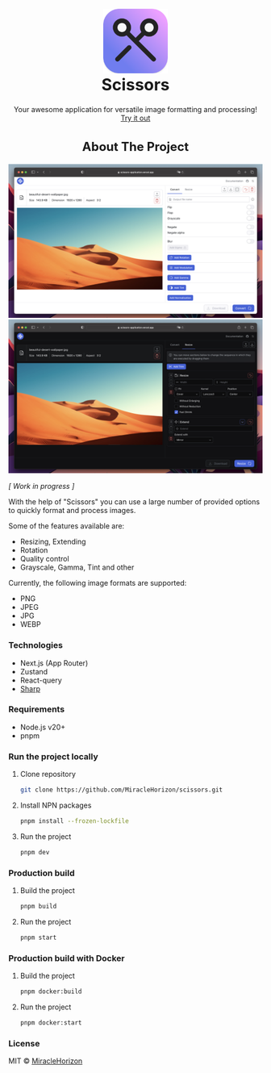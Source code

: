 <br />
<div align="center">
  <a href="https://raw.githubusercontent.com/MiracleHorizon/scissors/main/public/favicon-32x32.png">
    <img src="public/android-chrome-192x192.png" alt="Logo" width=128 height=128>
  </a>

  <h1 style="font-size: 32px; margin-top: 0">Scissors</h1>

  <p>
    Your awesome application for versatile image formatting and processing!
    <br />
    <a href="https://scissors-application.vercel.app" rel="noreferrer" target="_blank">Try it out</a>
  </p>
</div>

<h2 align="center" style="font-size: 24px;">About The Project</h2>

[![Project screenshot 1][preview-screenshot-1]][project-github]
[![Project screenshot 2][preview-screenshot-2]][project-github]

<em>[ Work in progress ]</em>

With the help of "Scissors" you can use a large number of provided options to quickly format and process images.

Some of the features available are:
* Resizing, Extending
* Rotation
* Quality control
* Grayscale, Gamma, Tint and other

Currently, the following image formats are supported:
* PNG
* JPEG
* JPG
* WEBP

### Technologies

* Next.js (App Router)
* Zustand
* React-query
* [Sharp](https://sharp.pixelplumbing.com/)

### Requirements

* Node.js v20+
* pnpm


### Run the project locally
1. Clone repository
   ```sh
   git clone https://github.com/MiracleHorizon/scissors.git
   ```
2. Install NPN packages
   ```sh
   pnpm install --frozen-lockfile
   ```
3. Run the project
   ```sh
   pnpm dev
   ```

### Production build

1. Build the project
   ```sh
   pnpm build
   ```
2. Run the project
   ```sh
   pnpm start
   ```

### Production build with Docker

1. Build the project
   ```sh
   pnpm docker:build
   ```
2. Run the project
   ```sh
   pnpm docker:start
   ```

### License

MIT © [MiracleHorizon](https://github.com/MiracleHorizon)

[project-github]: https://github.com/MiracleHorizon/scissors
[preview-screenshot-1]: social/og-image-share-light.png
[preview-screenshot-2]: social/og-image-share-dark.png

